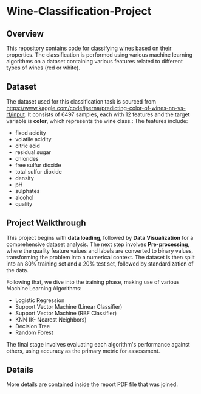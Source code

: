 # Wine-Classification-Project

## Overview 
This repository contains code for classifying wines based on their properties. The classification is performed using various machine learning algorithms on a dataset containing various features related to different types of wines (red or white).
## Dataset
The dataset used for this classification task is sourced from https://www.kaggle.com/code/jserna/predicting-color-of-wines-nn-vs-rf/input. It consists of 6497 samples, each with 12 features and the target variable is **color**, which represents the wine class.: The features include:
- fixed acidity
- volatile acidity
- citric acid
- residual sugar
- chlorides
- free sulfur dioxide
- total sulfur dioxide
- density
- pH
- sulphates
- alcohol
- quality

## Project Walkthrough
This project begins with **data loading**, followed by **Data Visualization** for a comprehensive dataset analysis. The next step involves **Pre-processing**, where the quality feature values and labels are converted to binary values, transforming the problem into a numerical context. The dataset is then split into an 80% training set and a 20% test set, followed by standardization of the data.

Following that, we dive into the training phase, making use of various Machine Learning Algorithms:
- Logistic Regression
- Support Vector Machine (Linear Classifier)
- Support Vector Machine (RBF Classifier)
- KNN (K- Nearest Neighbors)
- Decision Tree
- Random Forest

The final stage involves evaluating each algorithm's performance against others, using accuracy as the primary metric for assessment. 
## Details
More details are contained inside the report PDF file that was joined.
 
